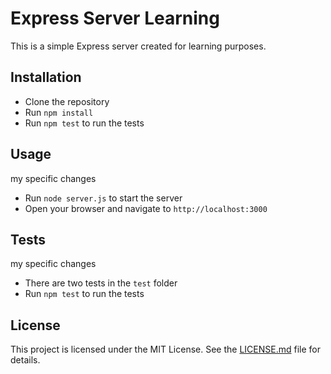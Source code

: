 # Express Server Learning

This is a simple Express server created for learning purposes.

## Installation

-   Clone the repository
-   Run `npm install`
-   Run `npm test` to run the tests

## Usage

my specific changes

-   Run `node server.js` to start the server
-   Open your browser and navigate to `http://localhost:3000`

## Tests

my specific changes

-   There are two tests in the `test` folder
-   Run `npm test` to run the tests

## License

This project is licensed under the MIT License. See the [LICENSE.md](LICENSE.md) file for details.
